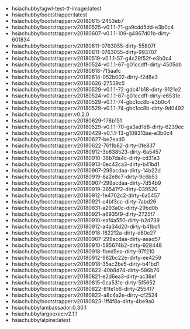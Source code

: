 - hsiachubby/agwl-test-tf-image:latest
- hsiachubby/bootstrapper:latest
- hsiachubby/bootstrapper:v20180615-2453eb7
- hsiachubby/bootstrapper:v20180525-v0.1.1-71-ga9cdd5dd-e3b0c4
- hsiachubby/bootstrapper:v20180607-v0.1.1-109-g4867d01b-dirty-601834
- hsiachubby/bootstrapper:v20180611-0763055-dirty-55807f
- hsiachubby/bootstrapper:v20180611-0763055-dirty-993707
- hsiachubby/bootstrapper:v20180519-v0.1.1-57-g4c29f52f-e3b0c4
- hsiachubby/bootstrapper:v20180524-v0.1.1-67-g01ccdff-dirty-4505db
- hsiachubby/bootstrapper:v20180618-715aafc
- hsiachubby/bootstrapper:v20180614-052b002-dirty-f2d8e3
- hsiachubby/bootstrapper:v20180626-27539c5
- hsiachubby/bootstrapper:v20180529-v0.1.1-72-gdc41b18-dirty-9121e2
- hsiachubby/bootstrapper:v20180524-v0.1.1-67-g01ccdff-dirty-e6531e
- hsiachubby/bootstrapper:v20180529-v0.1.1-74-gbc1cc8b-e3b0c4
- hsiachubby/bootstrapper:v20180529-v0.1.1-74-gbc1cc8b-dirty-9d0492
- hsiachubby/bootstrapper:v0.2.0
- hsiachubby/bootstrapper:v20180629-178b151
- hsiachubby/bootstrapper:v20180529-v0.1.1-70-ga3ad1d8-dirty-6239ec
- hsiachubby/bootstrapper:v20180429-v0.1.1-13-g108313ae-e3b0c4
- hsiachubby/bootstrapper:v20180627-be2ead0
- hsiachubby/bootstrapper:v20180622-76f1b82-dirty-0fe837
- hsiachubby/bootstrapper:v20180912-3b638523-dirty-6a5457
- hsiachubby/bootstrapper:v20180910-38b7da4c-dirty-cd31a3
- hsiachubby/bootstrapper:v20180913-0ec42ca3-dirty-b41bd1
- hsiachubby/bootstrapper:v20180907-299acdaa-dirty-14b22d
- hsiachubby/bootstrapper:v20180919-8a2e8c7-dirty-9c6b53
- hsiachubby/bootstrapper:v20180907-299acdaa-dirty-7d54b9
- hsiachubby/bootstrapper:v20180919-36547f2-dirty-039520
- hsiachubby/bootstrapper:v20180912-1e4702c2-dirty-6a5457
- hsiachubby/bootstrapper:v20180921-c4bf3cc-dirty-7abd26
- hsiachubby/bootstrapper:v20180831-a293a0c-dirty-29bd0b
- hsiachubby/bootstrapper:v20180921-a6935f9-dirty-2725f7
- hsiachubby/bootstrapper:v20180910-eaf4a550-dirty-b2d739
- hsiachubby/bootstrapper:v20180912-a4a34d20-dirty-b41bd1
- hsiachubby/bootstrapper:v20180918-f62212a-dirty-d80e27
- hsiachubby/bootstrapper:v20180907-299acdaa-dirty-aead57
- hsiachubby/bootstrapper:v20180910-585674b2-dirty-928448
- hsiachubby/bootstrapper:v20180918-fbed5ea-dirty-97f210
- hsiachubby/bootstrapper:v20180912-982bc22e-dirty-ee4259
- hsiachubby/bootstrapper:v20180918-35ac2be5-dirty-b41bd1
- hsiachubby/bootstrapper:v20180822-40b8d74-dirty-586b76
- hsiachubby/bootstrapper:v20180821-e2d6ea3-dirty-ac36e1
- hsiachubby/bootstrapper:v20180815-0ca531e-dirty-5f5652
- hsiachubby/bootstrapper:v20180822-81fe1b6-dirty-255417
- hsiachubby/bootstrapper:v20180822-a8c4a2e-dirty-cf2524
- hsiachubby/bootstrapper:v20180823-1ff4f8a-dirty-4be9a0
- hsiachubby/ambassador:0.30.1
- hsiachubby/argoexec:v2.1.1
- hsiachubby/alpine:latest


